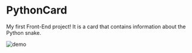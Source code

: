 # PythonCard
My first Front-End project! It is a card that contains information about the Python snake.


![demo](https://github.com/MohammadYaserAzrak/PythonCard/assets/110301018/98cf4510-ee47-40ea-9fd5-c78d891362f8)
